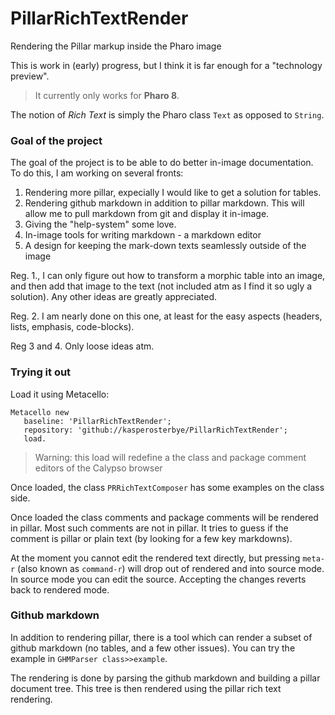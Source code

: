 # PillarRichTextRender
Rendering the Pillar markup inside the Pharo image

This is work in (early) progress, but I think it is far enough for a "technology preview". 

> It currently only works for **Pharo 8**.

The notion of *Rich Text* is simply the Pharo class `Text` as opposed to `String`.

### Goal of the project
The goal of the project is to be able to do better in-image documentation. To do this, I am working on several fronts:

1. Rendering more pillar, expecially I would like to get a solution for tables.
2. Rendering github markdown in addition to pillar markdown. This will allow me to pull markdown from git and display it in-image.
3. Giving the "help-system" some love.
4. In-image tools for writing markdown - a markdown editor
4. A design for keeping the mark-down texts seamlessly outside of the image

Reg. 1., I can only figure out how to transform a morphic table into an image, and then add that image to the text (not included atm as I find it so ugly a solution). Any other ideas are greatly appreciated.

Reg. 2. I am nearly done on this one, at least for the easy aspects (headers, lists, emphasis, code-blocks).

Reg 3 and 4. Only loose ideas atm.

### Trying it out

Load it using Metacello:

```Smalltalk
Metacello new
   baseline: 'PillarRichTextRender';
   repository: 'github://kasperosterbye/PillarRichTextRender';
   load.
```

> Warning: this load will redefine a the class and package comment editors of the Calypso browser


Once loaded, the class `PRRichTextComposer` has some examples on the class side.

Once loaded the class comments and package comments will be rendered in pillar. Most such comments are not in pillar. It tries to guess if the comment is pillar or plain text (by looking for a few key markdowns). 

At the moment you cannot edit the rendered text directly, but pressing `meta-r` (also known as `command-r`) will drop out of rendered and into source mode. In source mode you can edit the source. Accepting the changes reverts back to rendered mode.

### Github markdown

In addition to rendering pillar, there is a tool which can render a subset of github markdown (no tables, and a few other issues). You can try the example in `GHMParser class>>example`.

The rendering is done by parsing the github markdown and building a pillar document tree. This tree is then rendered using the pillar rich text rendering.
